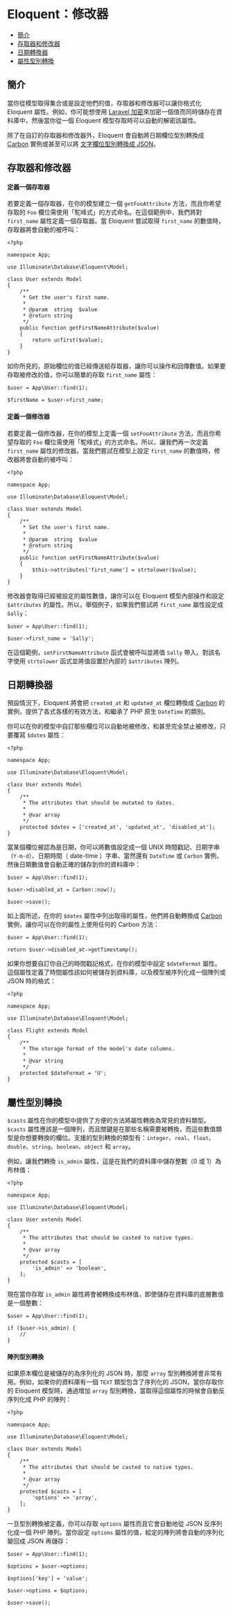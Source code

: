# Eloquent：修改器

- [簡介](#introduction)
- [存取器和修改器](#accessors-and-mutators)
- [日期轉換器](#date-mutators)
- [屬性型別轉換](#attribute-casting)

<a name="introduction"></a>
## 簡介

當你從模型取得集合或是設定他們的值，存取器和修改器可以讓你格式化 Eloquent 屬性。例如，你可能想使用 [Laravel 加密](/docs/{{version}}/encryption)來加密一個值而同時儲存在資料庫中，然後當你從一個 Eloquent 模型存取時可以自動的解密該屬性。

除了在自訂的存取器和修改器外，Eloquent 會自動將日期欄位型別轉換成 [Carbon](https://github.com/briannesbitt/Carbon) 實例或甚至可以將 [文字欄位型別轉換成 JSON](#attribute-casting)。

<a name="accessors-and-mutators"></a>
## 存取器和修改器

#### 定義一個存取器

若要定義一個存取器，在你的模型建立一個 `getFooAttribute` 方法，而且你希望存取的 `Foo` 欄位需使用「駝峰式」的方式命名。在這個範例中，我們將對 `first_name` 屬性定義一個存取器。當 Eloquent 嘗試取得 `first_name` 的數值時，存取器將會自動的被呼叫：

    <?php

    namespace App;

    use Illuminate\Database\Eloquent\Model;

    class User extends Model
    {
        /**
         * Get the user's first name.
         *
         * @param  string  $value
         * @return string
         */
        public function getFirstNameAttribute($value)
        {
            return ucfirst($value);
        }
    }

如你所見的，原始欄位的值已經傳送給存取器，讓你可以操作和回傳數值。如果要存取被修改的值，你可以簡單的存取 `first_name` 屬性：

    $user = App\User::find(1);

    $firstName = $user->first_name;

#### 定義一個修改器

若要定義一個修改器，在你的模型上定義一個 `setFooAttribute` 方法，而且你希望存取的 `Foo` 欄位需使用「駝峰式」的方式命名。所以，讓我們再一次定義 `first_name` 屬性的修改器。當我們嘗試在模型上設定 `first_name` 的數值時，修改器將會自動的被呼叫：

    <?php

    namespace App;

    use Illuminate\Database\Eloquent\Model;

    class User extends Model
    {
        /**
         * Set the user's first name.
         *
         * @param  string  $value
         * @return string
         */
        public function setFirstNameAttribute($value)
        {
            $this->attributes['first_name'] = strtolower($value);
        }
    }

修改器會取得已經被設定的屬性數值，讓你可以在 Eloquent 模型內部操作和設定 `$attributes` 的屬性。所以，舉個例子，如果我們嘗試將 `first_name` 屬性設定成 `Sally`：

    $user = App\User::find(1);

    $user->first_name = 'Sally';

在這個範例，`setFirstNameAttribute` 函式會被呼叫並將值 `Sally` 帶入。對該名字使用 `strtolower` 函式並將值設置於內部的 `$attributes` 陣列。

<a name="date-mutators"></a>
## 日期轉換器

預設情況下，Eloquent 將會把 `created_at` 和 `updated_at` 欄位轉換成 [Carbon](https://github.com/briannesbitt/Carbon) 的實例，提供了各式各樣的有效方法，和繼承了 PHP 原生 `DateTime` 的類別。

你可以在你的模型中自訂那些欄位可以自動地被修改，和甚至完全禁止被修改，只要覆寫 `$dates` 屬性：

    <?php

    namespace App;

    use Illuminate\Database\Eloquent\Model;

    class User extends Model
    {
        /**
         * The attributes that should be mutated to dates.
         *
         * @var array
         */
        protected $dates = ['created_at', 'updated_at', 'disabled_at'];
    }

當某個欄位被認為是日期，你可以將數值設定成一個 UNIX 時間戳記、日期字串（`Y-m-d`）、日期時間（ date-time ）字串、當然還有 `DateTime` 或 `Carbon` 實例，然後日期數值會自動正確的儲存到你的資料庫中：

    $user = App\User::find(1);

    $user->disabled_at = Carbon::now();

    $user->save();

如上面所述，在你的 `$dates` 屬性中列出取得的屬性，他們將自動轉換成 [Carbon](https://github.com/briannesbitt/Carbon) 實例，讓你可以在你的屬性上使用任何的 Carbon 方法：

    $user = App\User::find(1);

    return $user->disabled_at->getTimestamp();

如果你想要自訂你自己的時間戳記格式，在你的模型中設定 `$dateFormat` 屬性。這個屬性定義了時間屬性該如何被儲存到資料庫，以及模型被序列化成一個陣列或 JSON 時的格式：

    <?php

    namespace App;

    use Illuminate\Database\Eloquent\Model;

    class Flight extends Model
    {
        /**
         * The storage format of the model's date columns.
         *
         * @var string
         */
        protected $dateFormat = 'U';
    }

<a name="attribute-casting"></a>
## 屬性型別轉換

`$casts` 屬性在你的模型中提供了方便的方法將屬性轉換為常見的資料類型。`$casts` 屬性應該是一個陣列，而且關鍵是在那些名稱需要被轉換，而這些數值類型是你想要轉換的欄位。支援的型別轉換的類型有：`integer`、`real`、`float`、`double`、`string`、`boolean`、`object` 和 `array`。

例如，讓我們轉換 `is_admin` 屬性，這是在我們的資料庫中儲存整數（0 或 1）為布林值：

    <?php

    namespace App;

    use Illuminate\Database\Eloquent\Model;

    class User extends Model
    {
        /**
         * The attributes that should be casted to native types.
         *
         * @var array
         */
        protected $casts = [
            'is_admin' => 'boolean',
        ];
    }

現在當你存取 `is_admin` 屬性將會被轉換成布林值，即使儲存在資料庫的底層數值是一個整數：

    $user = App\User::find(1);

    if ($user->is_admin) {
        //
    }

#### 陣列型別轉換

如果原本欄位是被儲存的為序列化的 JSON 時，那麼 `array` 型別轉換將會非常有用。例如，如果你的資料庫有一個 `TEXT` 類型包含了序列化的 JSON，當你存取你的 Eloquent 模型時，通過增加 `array` 型別轉換，當取得這個屬性的時候會自動反序列化成 PHP 的陣列：

    <?php

    namespace App;

    use Illuminate\Database\Eloquent\Model;

    class User extends Model
    {
        /**
         * The attributes that should be casted to native types.
         *
         * @var array
         */
        protected $casts = [
            'options' => 'array',
        ];
    }

一旦型別轉換被定義，你可以存取 `options` 屬性而且它會自動地從 JSON 反序列化成一個 PHP 陣列。當你設定 `options` 屬性的值，給定的陣列將會自動的序列化變回成 JSON 再儲存：

    $user = App\User::find(1);

    $options = $user->options;

    $options['key'] = 'value';

    $user->options = $options;

    $user->save();
